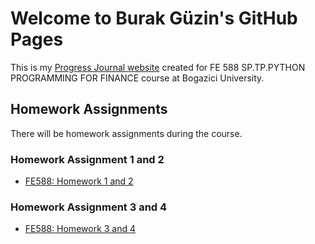 # Welcome to Burak Güzin's GitHub Pages

This is my [Progress Journal website](https://github.com/BU-FE-588/fall21-BurakGuzin-1/edit/gh-pages/index.md) created for FE 588 SP.TP.PYTHON PROGRAMMING FOR FINANCE course at Bogazici University.

## Homework Assignments
There will be  homework assignments during the course.

### Homework Assignment 1 and 2
* [FE588: Homework 1 and 2](https://github.com/BU-FE-588/fall21-BurakGuzin-1/blob/9e0ed5b97532ea5a0dfd30afa9643894587af7f8/Homework%201%20and%202%20Answers.ipynb)
### Homework Assignment 3 and 4
* [FE588: Homework 3 and 4](https://github.com/BU-FE-588/fall21-BurakGuzin-1/blob/gh-pages/Homework%203%20and%204%20Answers.ipynb%20)

